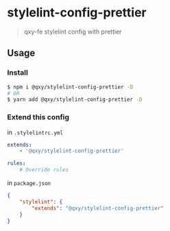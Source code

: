 # stylelint-config-prettier

> qxy-fe stylelint config with prettier

## Usage

### Install

```bash
$ npm i @qxy/stylelint-config-prettier -D
# OR
$ yarn add @qxy/stylelint-config-prettier -D
```

### Extend this config

in `.stylelintrc.yml`

```yml
extends:
    - '@qxy/stylelint-config-prettier'

rules:
    # Override rules
```

in `package.json`

```json
{
    "stylelint": {
        "extends": "@qxy/stylelint-config-prettier"
    }
}
```
